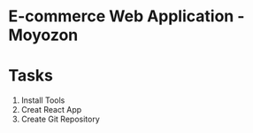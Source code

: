 # E-commerce Web Application - Moyozon

# Tasks

1. Install Tools
2. Creat React App
3. Create Git Repository
